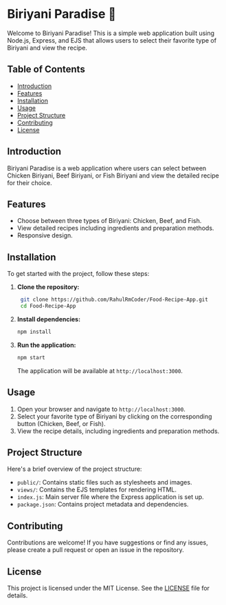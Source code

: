 # Biriyani Paradise 🍲

Welcome to Biriyani Paradise! This is a simple web application built using Node.js, Express, and EJS that allows users to select their favorite type of Biriyani and view the recipe.

## Table of Contents

- [Introduction](#introduction)
- [Features](#features)
- [Installation](#installation)
- [Usage](#usage)
- [Project Structure](#project-structure)
- [Contributing](#contributing)
- [License](#license)

## Introduction

Biriyani Paradise is a web application where users can select between Chicken Biriyani, Beef Biriyani, or Fish Biriyani and view the detailed recipe for their choice.

## Features

- Choose between three types of Biriyani: Chicken, Beef, and Fish.
- View detailed recipes including ingredients and preparation methods.
- Responsive design.

## Installation

To get started with the project, follow these steps:

1. **Clone the repository:**

   ```sh
    git clone https://github.com/RahulRmCoder/Food-Recipe-App.git
    cd Food-Recipe-App
    ```

2. **Install dependencies:**

    ```sh
    npm install
    ```

3. **Run the application:**

    ```sh
    npm start
    ```

    The application will be available at `http://localhost:3000`.

## Usage

1. Open your browser and navigate to `http://localhost:3000`.
2. Select your favorite type of Biriyani by clicking on the corresponding button (Chicken, Beef, or Fish).
3. View the recipe details, including ingredients and preparation methods.

## Project Structure

Here's a brief overview of the project structure:


- `public/`: Contains static files such as stylesheets and images.
- `views/`: Contains the EJS templates for rendering HTML.
- `index.js`: Main server file where the Express application is set up.
- `package.json`: Contains project metadata and dependencies.

## Contributing

Contributions are welcome! If you have suggestions or find any issues, please create a pull request or open an issue in the repository.

## License

This project is licensed under the MIT License. See the [LICENSE](LICENSE) file for details.
